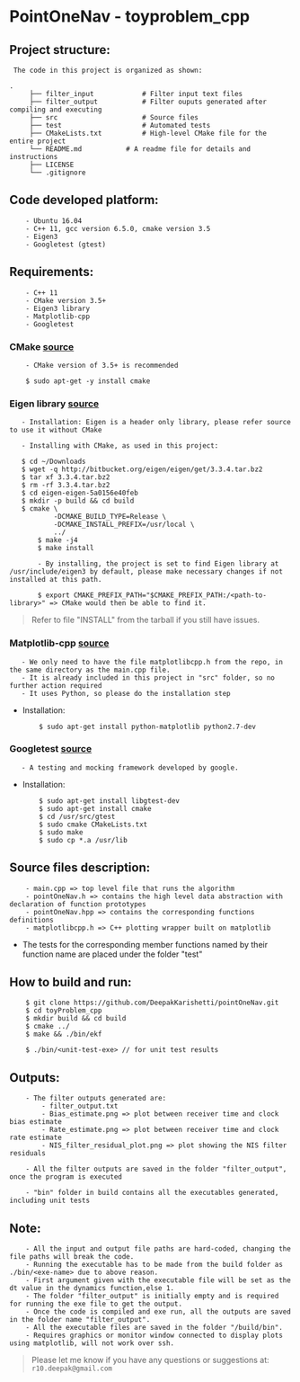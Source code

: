 # PointOneNav - toyproblem_cpp


## Project structure:
``` The code in this project is organized as shown:```


    .
		 ├── filter_input            # Filter input text files
		 ├── filter_output           # Filter ouputs generated after compiling and executing
		 ├── src                     # Source files
		 ├── test                    # Automated tests
		 ├── CMakeLists.txt          # High-level CMake file for the entire project
		 └── README.md 		     # A readme file for details and instructions	
		 ├── LICENSE
		 └── .gitignore
    

## Code developed platform:
```
	- Ubuntu 16.04
	- C++ 11, gcc version 6.5.0, cmake version 3.5
	- Eigen3
	- Googletest (gtest)
```

## Requirements:
```
	- C++ 11 
	- CMake version 3.5+
	- Eigen3 library
	- Matplotlib-cpp
	- Googletest  
```

### CMake [source](https://cmake.org/)
```
	- CMake version of 3.5+ is recommended

	$ sudo apt-get -y install cmake
```

### Eigen library [source](http://eigen.tuxfamily.org/)
 ```
 	- Installation: Eigen is a header only library, please refer source to use it without CMake

 	- Installing with CMake, as used in this project:

 	$ cd ~/Downloads
 	$ wget -q http://bitbucket.org/eigen/eigen/get/3.3.4.tar.bz2
 	$ tar xf 3.3.4.tar.bz2
 	$ rm -rf 3.3.4.tar.bz2
 	$ cd eigen-eigen-5a0156e40feb
 	$ mkdir -p build && cd build
 	$ cmake \
			-DCMAKE_BUILD_TYPE=Release \
			-DCMAKE_INSTALL_PREFIX=/usr/local \
			../
		$ make -j4
		$ make install

		- By installing, the project is set to find Eigen library at /usr/include/eigen3 by default, please make necessary changes if not installed at this path.

		$ export CMAKE_PREFIX_PATH="$CMAKE_PREFIX_PATH:/<path-to-library>" => CMake would then be able to find it.

 ``` 
> Refer to file "INSTALL" from the tarball if you still have issues.


### Matplotlib-cpp [source](https://github.com/lava/matplotlib-cpp)
 ```
 	- We only need to have the file matplotlibcpp.h from the repo, in the same directory as the main.cpp file.
 	- It is already included in this project in "src" folder, so no further action required
 	- It uses Python, so please do the installation step
 ```

 - Installation:
 	```
 		$ sudo apt-get install python-matplotlib python2.7-dev 
 	```


### Googletest [source](https://github.com/google/googletest)
 ```
 	- A testing and mocking framework developed by google.
 ```

 - Installation:
 	```
 		$ sudo apt-get install libgtest-dev
 		$ sudo apt-get install cmake
 		$ cd /usr/src/gtest
 		$ sudo cmake CMakeLists.txt
 		$ sudo make
		$ sudo cp *.a /usr/lib
 	```


## Source files description:
```
	- main.cpp => top level file that runs the algorithm
	- pointOneNav.h => contains the high level data abstraction with declaration of function prototypes
 	- pointOneNav.hpp => contains the corresponding functions definitions
 	- matplotlibcpp.h => C++ plotting wrapper built on matplotlib
```
- The tests for the corresponding member functions named by their function name are placed under the folder "test"  

## How to build and run:
```
	$ git clone https://github.com/DeepakKarishetti/pointOneNav.git
	$ cd toyProblem_cpp
	$ mkdir build && cd build
	$ cmake ../ 
	$ make && ./bin/ekf 

	$ ./bin/<unit-test-exe> // for unit test results
```

## Outputs:
```
	- The filter outputs generated are:
		- filter_output.txt 
		- Bias_estimate.png => plot between receiver time and clock bias estimate
		- Rate_estimate.png => plot between receiver time and clock rate estimate
		- NIS_filter_residual_plot.png => plot showing the NIS filter residuals 
		
	- All the filter outputs are saved in the folder "filter_output", once the program is executed

	- "bin" folder in build contains all the executables generated, including unit tests
```

## Note:
```
	- All the input and output file paths are hard-coded, changing the file paths will break the code.
	- Running the executable has to be made from the build folder as ./bin/<exe-name> due to above reason.
	- First argument given with the executable file will be set as the dt value in the dynamics function,else 1.
	- The folder "filter_output" is initially empty and is required for running the exe file to get the output.
	- Once the code is compiled and exe run, all the outputs are saved in the folder name "filter_output".
	- All the executable files are saved in the folder "/build/bin".
	- Requires graphics or monitor window connected to display plots using matplotlib, will not work over ssh.
```

> Please let me know if you have any questions or suggestions at: ```r10.deepak@gmail.com```
